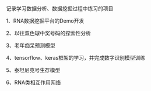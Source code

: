 记录学习数据分析、数据挖掘过程中练习的项目

1、RNA数据挖掘平台的Demo开发

2、以往双色球中奖号码的探索性分析

3、老年痴呆预测模型

4、tensorflow、keras框架的学习，并完成数字识别模型训练

5、泰坦尼克号生存模型

6、RNA类相互作用网络
